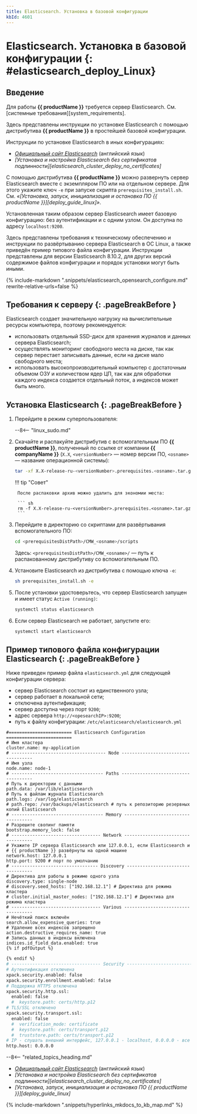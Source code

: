 ```yaml
---
title: Elasticsearch. Установка в базовой конфигурации
kbId: 4601
---
```


# Elasticsearch. Установка в базовой конфигурации {: #elasticsearch_deploy_Linux}

## Введение

Для работы **{{ productName }}** требуется сервер Elasticsearch. См. [системные требования][system_requirements].

Здесь представлены инструкции по установке Elasticsearch с помощью дистрибутива **{{ productName }}** в простейшей базовой конфигурации.

Инструкции по установке Elasticsearch в иных конфигурациях:

- _[Официальный сайт Elasticsearch](https://www.elastic.co/guide/en/elasticsearch/reference/current/targz.html)_ (английский язык)
- _[Установка и настройка Elasticsearch без сертификатов подлинности][elasticsearch_cluster_deploy_no_certificates]_

С помощью дистрибутива **{{ productName }}** можно развернуть сервер Elasticsearch вместе с экземпляром ПО или на отдельном сервере. Для этого укажите ключ `-e` при запуске скрипта `prerequisites_install.sh`. См. _«[Установка, запуск, инициализация и остановка ПО {{ productName }}][deploy_guide_linux]»_.

Установленная таким образом сервер Elasticsearch имеет базовую конфигурацию: без аутентификации и с одним узлом. Он доступна по адресу `localhost:9200`.

Здесь представлены требования к техническому обеспечению и инструкции по развёртыванию сервера Elasticsearch в ОС Linux, а также приведён пример типового файла конфигурации. Инструкции представлены для версии Elasticsearch 8.10.2, для других версий содержимое файлов конфигурации и порядок установки могут быть иными.

{%
include-markdown ".snippets/elasticsearch_opensearch_configure.md"
rewrite-relative-urls=false
%}

## Требования к серверу {: .pageBreakBefore }

Elasticsearch создает значительную нагрузку на вычислительные ресурсы компьютера, поэтому рекомендуется:

- использовать отдельный SSD-диск для хранения журналов и данных сервера Elasticsearch;
- осуществлять мониторинг свободного места на диске, так как сервер перестает записывать данные, если на диске мало свободного места;
- использовать высокопроизводительный компьютер с достаточным объемом ОЗУ и количеством ядер ЦП, так как для обработки каждого индекса создается отдельный поток, а индексов может быть много.

## Установка Elasticsearch {: .pageBreakBefore }

1. Перейдите в режим суперпользователя:

    --8<-- "linux_sudo.md"

2. Скачайте и распакуйте дистрибутив с вспомогательным ПО **{{ productName }}**, полученный по ссылке от компании **{{ companyName }}** (`X.X`, `<versionNumber>` — номер версии ПО, `<osname>` — название операционной системы):

    ``` sh
    tar -xf X.X-release-ru-<versionNumber>.prerequisites.<osname>.tar.gz
    ```

    !!! tip "Совет"

        После распаковки архив можно удалить для экономии места:

        ``` sh
        rm -f X.X-release-ru-<versionNumber>.prerequisites.<osname>.tar.gz
        ```

3. Перейдите в директорию со скриптами для развёртывания вспомогательного ПО:

    ``` sh
    cd <prerequisitesDistPath>/CMW_<osname>/scripts
    ```

    Здесь:  `<prerequisitesDistPath>/CMW_<osname>/` — путь к распакованному дистрибутиву со вспомогательным ПО.

4. Установите Elasticsearch из дистрибутива с помощью ключа `-e`:

    ``` sh
    sh prerequisites_install.sh -e
    ```

5. После установки удостоверьтесь, что сервер Elasticsearch запущен и имеет статус `Active (running)`:

    ``` sh
    systemctl status elasticsearch
    ```

6. Если сервер Elasticsearch не работает, запустите его:

    ``` sh
    systemctl start elasticsearch
    ```

## Пример типового файла конфигурации Elasticsearch {: .pageBreakBefore }

Ниже приведен пример файла `elasticsearch.yml` для следующей конфигурации сервера:

- сервер Elasticsearch состоит из единственного узла;
- сервер работает в локальной сети;
- отключена аутентификация;
- сервер доступна через порт `9200`;
- адрес сервера `http://<opesearchIP>:9200`;
- путь к файлу конфигурации: `/etc/elasticsearch/elasticsearch.yml`

``` {: .sh .pageBreakAfter title="Пример типового файла конфигурации Elasticsearch" }
#======================== Elasticsearch Configuration =========================
# Имя кластера
cluster.name: my-application
# ------------------------------------ Node ------------------------------------
# Имя узла
node.name: node-1
# ----------------------------------- Paths ------------------------------------
# Путь к директории с данными
path.data: /var/lib/elasticsearch
# Путь к файлам журнала Elasticsearch
path.logs: /var/log/elasticsearch
# path.repo: /var/backups/elasticsearch # путь к репозиторию резервных копий Elasticsearch
# ----------------------------------- Memory -----------------------------------
# Разрешите свопинг памяти
bootstrap.memory_lock: false
# ---------------------------------- Network -----------------------------------
# Укажите IP сервера Elasticsearch или 127.0.0.1, если Elasticsearch и
# {{ productName }} развёрнуты на одной машине
network.host: 127.0.0.1
http.port: 9200 # порт по умолчанию
# --------------------------------- Discovery ----------------------------------
# Директива для работы в режиме одного узла
discovery.type: single-node
# discovery.seed_hosts: ["192.168.12.1"] # Директива для режима кластера
# cluster.initial_master_nodes: ["192.168.12.1"] # Директива для режима кластера
# ---------------------------------- Various -----------------------------------
# Нечёткий поиск включён
search.allow_expensive_queries: true
# Удаление всех индексов запрещено
action.destructive_requires_name: true
# Запись данных в индексы включена
indices.id_field_data.enabled: true
{% if pdfOutput %}
```

``` sh title="Пример типового файла конфигурации Elasticsearch — продолжение"
{% endif %}
# ---------------------------------- Security ----------------------------------
# Аутентификация отключена
xpack.security.enabled: false
xpack.security.enrollment.enabled: false
# Поддержка HTTPS отключена
xpack.security.http.ssl:
  enabled: false
  #  keystore.path: certs/http.p12
# TLS/SSL отключено
xpack.security.transport.ssl:
  enabled: false
  #  verification_mode: certificate
  #  keystore.path: certs/transport.p12
  #  truststore.path: certs/transport.p12
# IP - слушать внешний интерфейс, 127.0.0.1 - localhost, 0.0.0.0 - все
http.host: 0.0.0.0
```

<div class="relatedTopics" markdown="block">

--8<-- "related_topics_heading.md"

- _[Официальный сайт Elasticsearch](https://www.elastic.co/guide/en/elasticsearch/reference/current/targz.html)_ (английский язык)
- _[Установка и настройка Elasticsearch без сертификатов подлинности][elasticsearch_cluster_deploy_no_certificates]_
- _[Установка, запуск, инициализация и остановка ПО {{ productName }}][deploy_guide_linux]_

</div>

{% include-markdown ".snippets/hyperlinks_mkdocs_to_kb_map.md" %}
